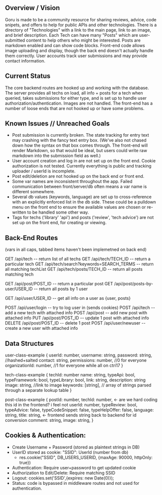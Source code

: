 ## Overview / Vision
Goru is made to be a community resource for sharing reviews, advice, code snipets, and offers to help for public APIs and other technologies.
There is a directory of "Technologies" with a link to the main page, link to an image, and brief description.
Each Tech can have many "Posts" which are user-submitted content to help others who might be interested. Posts are markdown enabled and can show code blocks. Front-end code allows image uploading and display, though the back end doesn't actually handle them correctly.
User accounts track user submissions and may provide contact information.

## Current Status
The core backend routes are hooked up and working with the database. The server provides all techs on load, all info + posts for a tech when queried, takes submissions for either type, and is set up to handle user authorization/authentication. Images are not handled.
The front-end has a number of loose ends that are not hooked up or have some problems. 


## Known Issues // Unreached Goals
- Post submission is currently broken. The state tracking for entry text may crashing with the fancy text entry box. (We've also not chased down how the syntax on that box comes through. The front-end will render Markdown, so that would be ideal, but users could write raw markdown into the submission field as well.)
- User account creation and log in are not set up on the front end.  Cookie authorization is not tested. Currently everything is public and tracking uploader / userId is incomplete.
- Post edit/deletion are not hooked up on the back end or front end.
- Some var names are inconsistent throughout the app. Failed communication between front/server/db often means a var name is different somewhere.
- Several db values (keywords, language) are set up to cross-reference with an explicitly enforced list in the db side. These could be a pulldown menu on the front end to ensure the available values are chosen or re-written to be handled some other way.
- Tags for techs ('library' 'api') and posts ('review', 'tech advice') are not set up on the front end, for creating or viewing.



## Back-End Routes 
(vars in all caps, tabbed items haven't been implemetned on back end)

GET /api/tech -- return list of all techs
GET /api/tech/TECH_ID -- return a particular tech
  GET /api/tech/search?keywords=SEARCH_TERMS -- return all matching techList
GET /api/tech/posts/TECH_ID -- return all posts matching tech

GET /api/post/POST_ID -- return a particular post
  GET /api/post/posts-by-user/USER_ID -- return all posts by 1 user

  GET /api/user/USER_ID -- get all info on a user as {user, posts}

POST /api/user/login -- try to log user in (sends cookies)
POST /api/tech -- add a new tech with attached info
POST /api/post -- add new post with attached info
  PUT /api/post/POST_ID -- update 1 post with attached info
  DELETE /api/post/POST_ID -- delete 1 post
POST /api/user/newuser -- create a new user with attached info


## Data Structures

user-class-example
{
  userId: number,
  username: string,
  password: string, //hashed+salted
  contact: string,
  permissions: number, //0 for everyone
  organizationId: number, //1 for everyone while all on ctri17
}

tech-class-example
{
  techId: number
  name: string,
  typeApi: bool,
  typeFramework: bool,
  typeLibrary: bool,
  link: string,
  description: string
  image: string, //link to image
  keywords: [string], // array of strings parsed through a separate lookup table
}

post-class-example
{
  postId: number,
  techId: number, <- are we hard coding this id in the frontend? i feel not
  userId: number,
  typeReview: bool,
  typeAdvice: false,
  typeCodeSnippet: false,
  typeHelpOffer: false,
  language: string,
  title: string,  <- frontend sends string back to backend for id conversion
  comment: string,
  image: string,
}

## Cookies & Authentication:
- Create Username + Password (stored as plaintext strings in DB)
- UserID stored as cookie: "SSID": UserId (number from db)
  - res.cookie("SSID", DB_USERS_USERID, {maxAge: 90000, httpOnly: true})
- Authentication: Require user+password to get updated cookie
- Authorization to Edit/Delete: Require matching SSID
- Logout: cookies.set('SSID',{expires: new Date(0)});
- Status: code is bypassed in middleware routes and not used for authentication.

